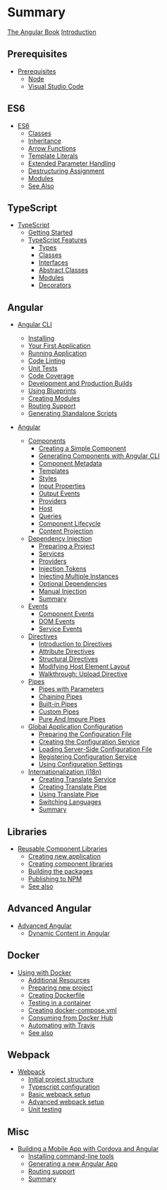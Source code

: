 # Summary

[The Angular Book](title-page.md)
[Introduction](ch00-00-introduction.md)

## Prerequisites

- [Prerequisites](ch01-00-prerequisites.md)
  - [Node](ch01-01-node.md)
  - [Visual Studio Code](ch01-02-vscode.md)

## ES6

- [ES6](ch02-00-es6.md)
  - [Classes](ch02-01-classes.md)
  - [Inheritance](ch02-02-inheritance.md)
  - [Arrow Functions](ch02-03-arrow-functions.md)
  - [Template Literals](ch02-04-template-literals.md)
  - [Extended Parameter Handling](ch02-05-extended-parameters.md)
  - [Destructuring Assignment](ch02-06-destructuring.md)
  - [Modules](ch02-07-modules.md)
  - [See Also](ch02-08-see-also.md)

## TypeScript

- [TypeScript](ch03-00-typescript.md)
  - [Getting Started](ch03-01-getting-started.md)
  - [TypeScript Features](ch03-02-features.md)
    - [Types](ch03-03-types.md)
    - [Classes](ch03-04-classes.md)
    - [Interfaces](ch03-05-interfaces.md)
    - [Abstract Classes](ch03-06-abstract-classes.md)
    - [Modules](ch03-07-modules.md)
    - [Decorators](ch03-08-decorators.md)

## Angular

- [Angular CLI](ch04-00-angular-cli.md)
  - [Installing](ch04-01-installing.md)
  - [Your First Application](ch04-02-first-application.md)
  - [Running Application](ch04-03-running-application.md)
  - [Code Linting](ch04-04-linting.md)
  - [Unit Tests](ch04-05-testing.md)
  - [Code Coverage](ch04-06-coverage.md)
  - [Development and Production Builds](ch04-07-development-and-production-builds.md)
  - [Using Blueprints](ch04-08-using-blueprints.md)
  - [Creating Modules](ch04-09-creating-modules.md)
  - [Routing Support](ch04-10-routing-support.md)
  - [Generating Standalone Scripts](ch04-11-generating-standalone-scripts.md)

- [Angular](ch05-00-angular.md)
  - [Components](ch05-01-components.md)
    - [Creating a Simple Component](ch05-02-creating-a-simple-component.md)
    - [Generating Components with Angular CLI](ch05-03-generating-components-with-angular-cli.md)
    - [Component Metadata](ch05-04-component-metadata.md)
    - [Templates](ch05-05-templates.md)
    - [Styles](ch05-06-styles.md)
    - [Input Properties](ch05-07-input-properties.md)
    - [Output Events](ch05-08-output-events.md)
    - [Providers](ch05-09-providers.md)
    - [Host](ch05-10-host.md)
    - [Queries](ch05-11-queries.md)
    - [Component Lifecycle](ch05-12-component-lifecycle.md)
    - [Content Projection](ch05-13-content-projection.md)
  - [Dependency Injection](ch06-00-dependency-injection.md)
    - [Preparing a Project](ch06-01-preparing-a-project.md)
    - [Services](ch06-02-services.md)
    - [Providers](ch06-03-providers.md)
    - [Injection Tokens](ch06-04-injection-tokens.md)
    - [Injecting Multiple Instances](ch06-05-injecting-multiple-instances.md)
    - [Optional Dependencies](ch06-06-optional-dependencies.md)
    - [Manual Injection](ch06-07-manual-injection.md)
    - [Summary](ch06-08-summary.md)
  - [Events](ch07-00-events.md)
    - [Component Events](ch07-01-component-events.md)
    - [DOM Events](ch07-02-dom-events.md)
    - [Service Events](ch07-03-service-events.md)
  - [Directives](ch08-00-directives.md)
    - [Introduction to Directives](ch08-01-introduction-to-directives.md)
    - [Attribute Directives](ch08-02-attribute-directives.md)
    - [Structural Directives](ch08-03-structural-directives.md)
    - [Modifying Host Element Layout](ch08-04-modifying-host-layout.md)
    - [Walkthrough: Upload Directive](ch08-05-walkthrough-upload-directive.md)
  - [Pipes](ch09-00-pipes.md)
    - [Pipes with Parameters](ch09-01-pipes-with-parameters.md)
    - [Chaining Pipes](ch09-02-chaining-pipes.md)
    - [Built-in Pipes](ch09-03-built-in-pipes.md)
    - [Custom Pipes](ch09-04-custom-pipes.md)
    - [Pure And Impure Pipes](ch09-05-pure-and-impure-pipes.md)
  - [Global Application Configuration](ch10-00-global-application-configuration.md)
    - [Preparing the Configuration File](ch10-01-preparing-configuration-file.md)
    - [Creating the Configuration Service](ch10-02-creating-configuration-service.md)
    - [Loading Server-Side Configuration File](ch10-03-loading-configuration-file.md)
    - [Registering Configuration Service](ch10-04-registering-configuration-service.md)
    - [Using Configuration Settings](ch10-05-using-configuration-settings.md)
  - [Internationalization (i18n)](ch11-00-i18n.md)
    - [Creating Translate Service](ch11-01-creating-translate-service.md)
    - [Creating Translate Pipe](ch11-02-creating-translate-pipe.md)
    - [Using Translate Pipe](ch11-03-using-translate-pipe.md)
    - [Switching Languages](ch11-04-switching-languages.md)
    - [Summary](ch11-05-summary.md)

## Libraries

- [Reusable Component Libraries]()
  - [Creating new application]()
  - [Creating component libraries]()
  - [Building the packages]()
  - [Publishing to NPM]()
  - [See also]()

## Advanced Angular

- [Advanced Angular]()
  - [Dynamic Content in Angular]()

## Docker

- [Using with Docker]()
  - [Additional Resources]()
  - [Preparing new project]()
  - [Creating Dockerfile]()
  - [Testing in a container]()
  - [Creating docker-compose.yml]()
  - [Consuming from Docker Hub]()
  - [Automating with Travis]()
  - [See also]()

## Webpack

- [Webpack]()
  - [Initial project structure]()
  - [Typescript configuration]()
  - [Basic webpack setup]()
  - [Advanced webpack setup]()
  - [Unit testing]()

## Misc

- [Building a Mobile App with Cordova and Angular]()
  - [Installing command-line tools]()
  - [Generating a new Angular App]()
  - [Routing support]()
  - [Summary]()
